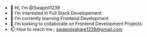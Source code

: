 - 👋 Hi, I’m @Swapnil1239
- 👀 I’m interested in Full Stack Developement
- 🌱 I’m currently learning Frontend Development
- 💞️ I’m looking to collaborate on Frontend Development Projects
- 📫 How to reach me : swapnilsahare1239@gmail.com

<!---
Swapnil1239/Swapnil1239 is a ✨ special ✨ repository because its `README.md` (this file) appears on your GitHub profile.
You can click the Preview link to take a look at your changes.
--->
